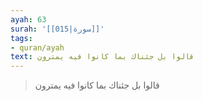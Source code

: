 ```yaml
---
ayah: 63
surah: '[[015|سورة]]'
tags:
- quran/ayah
text: قالوا بل جئناك بما كانوا فيه يمترون
---
```

> قالوا بل جئناك بما كانوا فيه يمترون
